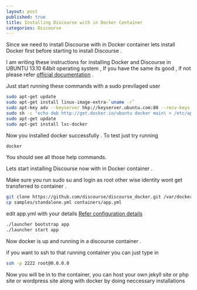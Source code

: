 ```yaml
---
layout: post
published: true
title: Installing Discourse with in Docker Container
categories: Discourse
---
```


Since we need to install Discourse with in Docker container lets install Docker first before starting to install Discourse .

I am writing these instructions for installing Docker and Discourse in UBUNTU 13.10 64bit operating system , If you have the same its good , if not please refer [official documentation](https://www.docker.io/gettingstarted/#h_installation) .


Just start running these commands with a sudo previlaged user

```sh
sudo apt-get update
sudo apt-get install linux-image-extra-`uname -r`
sudo apt-key adv --keyserver hkp://keyserver.ubuntu.com:80 --recv-keys 36A1D7869245C8950F966E92D8576A8BA88D21E9
sudo sh -c "echo deb http://get.docker.io/ubuntu docker main\ > /etc/apt/sources.list.d/docker.list"
sudo apt-get update
sudo apt-get install lxc-docker
```

Now you installed docker successfully . To test just try running

```sh
docker

```

You should see all those help commands.

Lets start installing Discourse now with in Docker container .

Make sure you run sudo su and login as root other wise identity wont get transferred to container .

```sh
git clone https://github.com/discourse/discourse_docker.git /var/docker
cp samples/standalone.yml containers/app.yml
```
edit app.yml with your details [Refer configuration details](https://github.com/discourse/discourse_docker#container-configuration)

```sh
./launcher bootstrap app
./launcher start app
```
Now docker is up and running in a discourse container .

if you want to ssh to that running container you can just type in

```sh
ssh -p 2222 root@0.0.0.0
```

Now you will be in to the container, you can host your own jekyll site or php site or wordpress site along with docker by doing neccessary installations

